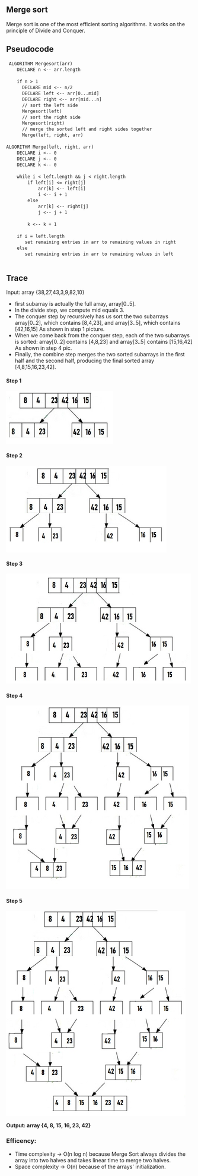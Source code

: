 ## Merge sort
Merge sort is one of the most efficient sorting algorithms. It works on the principle of Divide and Conquer.

## Pseudocode

```
 ALGORITHM Mergesort(arr)
    DECLARE n <-- arr.length

    if n > 1
      DECLARE mid <-- n/2
      DECLARE left <-- arr[0...mid]
      DECLARE right <-- arr[mid...n]
      // sort the left side
      Mergesort(left)
      // sort the right side
      Mergesort(right)
      // merge the sorted left and right sides together
      Merge(left, right, arr)

ALGORITHM Merge(left, right, arr)
    DECLARE i <-- 0
    DECLARE j <-- 0
    DECLARE k <-- 0

    while i < left.length && j < right.length
        if left[i] <= right[j]
            arr[k] <-- left[i]
            i <-- i + 1
        else
            arr[k] <-- right[j]
            j <-- j + 1

        k <-- k + 1

    if i = left.length
       set remaining entries in arr to remaining values in right
    else
       set remaining entries in arr to remaining values in left
      
```
## Trace
Input: array {38,27,43,3,9,82,10}

* first subarray is actually the full array, array[0..5].
* In the divide step, we compute mid equals 3.
* The conquer step by recursively has us sort the two subarrays array[0..2], which contains [8,4,23], and array[3..5], which contains [42,16,15] As shown in step 1 picture.
* When we come back from the conquer step, each of the two subarrays is sorted: array[0..2] contains [4,8,23] and array[3..5] contains [15,16,42] As shown in step 4 pic.
* Finally, the combine step merges the two sorted subarrays in the first half and the second half, producing the final sorted array [4,8,15,16,23,42].

#### Step 1
![step one](stepOne.jpg)


#### Step 2
![step two](stepTwo.jpg)

#### Step 3
![step three](stepThree.jpg)

#### Step 4
![step four](stepFour.jpg)

#### Step 5
![step four](stepFive.jpg)


**Output: array {4, 8, 15, 16, 23, 42}**

### Efficency:
* Time complexity -> O(n log n) because Merge Sort always divides the array into two halves and takes linear time to merge two halves.
* Space complexity -> O(n)  because of the arrays' initialization.